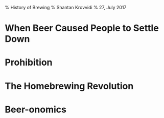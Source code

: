  % History of Brewing
% Shantan Krovvidi
% 27, July 2017

# When Beer Caused People to Settle Down

# Prohibition

# The Homebrewing Revolution

# Beer-onomics
